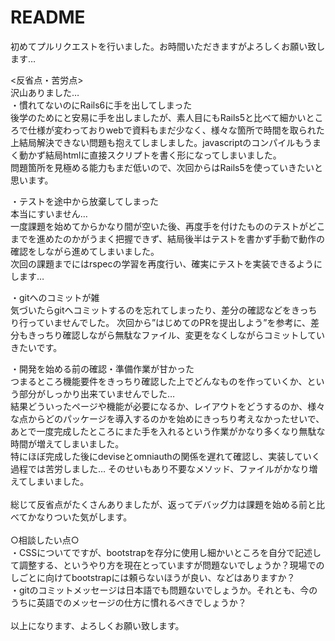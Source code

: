 # README

初めてプルリクエストを行いました。お時間いただきますがよろしくお願い致します…</br>

<反省点・苦労点></br>
沢山ありました…</br>
・慣れてないのにRails6に手を出してしまった</br>
後学のためにと安易に手を出しましたが、素人目にもRails5と比べて細かいところで仕様が変わっておりwebで資料もまだ少なく、様々な箇所で時間を取られた上結局解決できない問題も抱えてしましました。javascriptのコンパイルもうまく動かず結局htmlに直接スクリプトを書く形になってしまいました。</br>
問題箇所を見極める能力もまだ低いので、次回からはRails5を使っていきたいと思います。</br>

・テストを途中から放棄してしまった</br>
本当にすいません…</br>
一度課題を始めてからかなり間が空いた後、再度手を付けたもののテストがどこまでを進めたのかがうまく把握できず、結局後半はテストを書かず手動で動作の確認をしながら進めてしまいました。</br>
次回の課題までにはrspecの学習を再度行い、確実にテストを実装できるようにします…</br>

・gitへのコミットが雑</br>
気づいたらgitへコミットするのを忘れてしまったり、差分の確認などをきっちり行っていませんでした。
次回から”はじめてのPRを提出しよう”を参考に、差分もきっちり確認しながら無駄なファイル、変更をなくしながらコミットしていきたいです。</br>

・開発を始める前の確認・準備作業が甘かった</br>
つまるところ機能要件をきっちり確認した上でどんなものを作っていくか、という部分がしっかり出来ていませんでした…</br>
結果どういったページや機能が必要になるか、レイアウトをどうするのか、様々な点からどのパッケージを導入するのかを始めにきっちり考えなかったせいで、あとで一度完成したところにまた手を入れるという作業がかなり多くなり無駄な時間が増えてしまいました。</br>
特にほぼ完成した後にdeviseとomniauthの関係を遅れて確認し、実装していく過程では苦労しました…
そのせいもあり不要なメソッド、ファイルがかなり増えてしまいました。</br>
</br>
総じて反省点がたくさんありましたが、返ってデバッグ力は課題を始める前と比べてかなりついた気がします。</br>
</br>
○相談したい点○</br>
・CSSについてですが、bootstrapを存分に使用し細かいところを自分で記述して調整する、というやり方を現在とっていますが問題ないでしょうか？現場でのしごとに向けてbootstrapには頼らないほうが良い、などはありますか？</br>
・gitのコミットメッセージは日本語でも問題ないでしょうか。それとも、今のうちに英語でのメッセージの仕方に慣れるべきでしょうか？</br>
</br>
以上になります、よろしくお願い致します。</br>